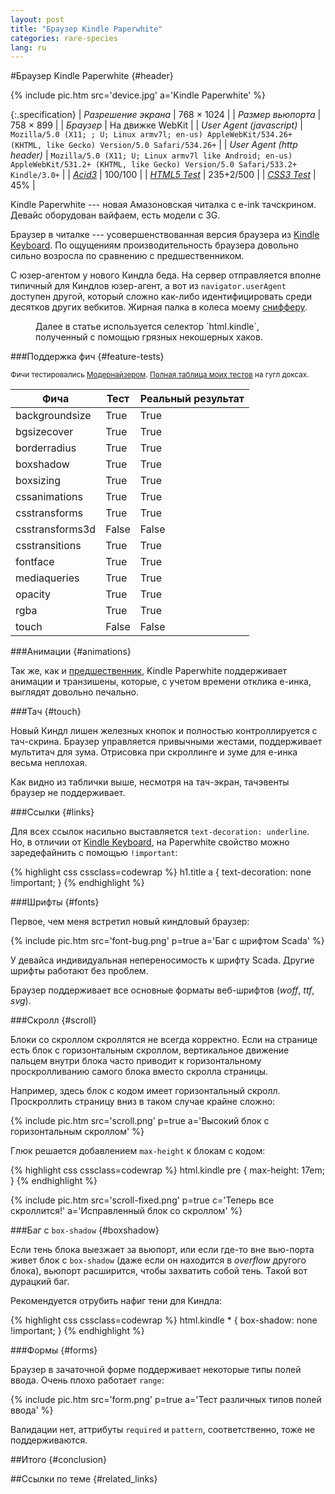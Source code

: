 ```yaml
---
layout: post
title: "Браузер Kindle Paperwhite"
categories: rare-species
lang: ru
---
```


#Браузер Kindle Paperwhite {#header}

{% include pic.htm src='device.jpg' a='Kindle Paperwhite' %}

{:.specification}
| *Разрешение экрана* | 768 &times; 1024 |
| *Размер вьюпорта* | 758 &times; 899 |
| *Браузер* | На движке WebKit |
| *User Agent (javascript)* | `Mozilla/5.0 (X11; ; U; Linux armv7l; en-us) AppleWebKit/534.26+ (KHTML, like Gecko) Version/5.0 Safari/534.26+` |
| *User Agent (http header)* | `Mozilla/5.0 (X11; U; Linux armv7l like Android; en-us) AppleWebKit/531.2+ (KHTML, like Gecko) Version/5.0 Safari/533.2+ Kindle/3.0+` |
| *[Acid3](http://acid3.acidtests.org/)* | 100/100 |
| *[HTML5 Test](http://html5test.com/)* | 235+2/500 |
| *[CSS3 Test](http://css3test.com/)* | 45% |

Kindle Paperwhite --- новая Амазоновская читалка с e-ink тачскрином. Девайс оборудован вайфаем, есть модели с 3G.

Браузер в читалке --- усовершенствованная версия браузера из [Kindle Keyboard](/rare-species/kindle-keyboard/). По ощущениям производительность браузера довольно сильно возросла по сравнению с предшественником.

С юзер-агентом у нового Киндла беда. На сервер отправляется вполне типичный для Киндлов юзер-агент, а вот из `navigator.userAgent` доступен другой, который сложно как-либо идентифицировать среди десятков других вебкитов. Жирная палка в колеса моему [снифферу](/scripts/sniffer/).

<figure class="info"><div class="icon-fire" markdown="1">
Далее в статье используется селектор `html.kindle`, полученный с помощью грязных некошерных хаков.
</div></figure>

###Поддержка фич {#feature-tests}

<small>Фичи тестировались [Модернайзером](//modernizr.com). [Полная таблица моих тестов](https://docs.google.com/spreadsheet/ccc?key=0AjA1cIs8C8MGdFdyQ0lMQnhMbHJEeVZpMW9XejhzU2c&usp=sharing#gid=0) на гугл доксах.</small>

<div class="table-holder">
	<table>
		<thead>
			<tr>
				<th>Фича</th>
				<th>Тест</th>
				<th>Реальный результат</th>
			</tr>
		</thead>
		<tbody>
			<tr>
				<td>backgroundsize</td>
				<td class="true">True</td>
				<td class="true">True</td>
			</tr>
			<tr>
				<td>bgsizecover</td>
				<td class="true">True</td>
				<td class="true">True</td>
			</tr>
			<tr>
				<td>borderradius</td>
				<td class="true">True</td>
				<td class="true">True</td>
			</tr>
			<tr>
				<td>boxshadow</td>
				<td class="true">True</td>
				<td class="true">True</td>
			</tr>
			<tr>
				<td>boxsizing </td>
				<td class="true">True</td>
				<td class="true">True</td>
			</tr>
			<tr>
				<td>cssanimations</td>
				<td class="true">True</td>
				<td class="true">True</td>
			</tr>
			<tr>
				<td>csstransforms</td>
				<td class="true">True</td>
				<td class="true">True</td>
			</tr>
			<tr>
				<td>csstransforms3d</td>
				<td class="false">False</td>
				<td class="false">False</td>
			</tr>
			<tr>
				<td>csstransitions</td>
				<td class="true">True</td>
				<td class="true">True</td>
			</tr>
			<tr>
				<td>fontface</td>
				<td class="true">True</td>
				<td class="true">True</td>
			</tr>
			<tr>
				<td>mediaqueries</td>
				<td class="true">True</td>
				<td class="true">True</td>
			</tr>
			<tr>
				<td>opacity</td>
				<td class="true">True</td>
				<td class="true">True</td>
			</tr>
			<tr>
				<td>rgba</td>
				<td class="true">True</td>
				<td class="true">True</td>
			</tr>
			<tr>
				<td>touch</td>
				<td class="false">False</td>
				<td class="false">False</td>
			</tr>
		</tbody>
	</table>
</div>

###Анимации {#animations}

Так же, как и [предшественник](/rare-species/kindle-keyboard/), Kindle Paperwhite поддерживает анимации и транзишены, которые, с учетом времени отклика е-инка, выглядят довольно печально.

###Тач {#touch}

Новый Киндл лишен железных кнопок и полностью контроллируется с тач-скрина. Браузер управляется привычными жестами, поддерживает мультитач для зума. Отрисовка при скроллинге и зуме для е-инка весьма неплохая.

Как видно из таблички выше, несмотря на тач-экран, тачэвенты браузер не поддерживает.

###Ссылки {#links}

Для всех ссылок насильно выставляется `text-decoration: underline`. Но, в отличии от [Kindle Keyboard](/rare-species/kindle-keyboard/), на Paperwhite свойство можно заредефайнить с помощью `!important`:

{% highlight css cssclass=codewrap %}
h1.title a {
	text-decoration: none !important;
}
{% endhighlight %}

###Шрифты {#fonts}

Первое, чем меня встретил новый киндловый браузер:

{% include pic.htm src='font-bug.png' p=true a='Баг с шрифтом Scada' %}

У девайса индивидуальная непереносимость к шрифту Scada. Другие шрифты работают без проблем.

Браузер поддерживает все основные форматы веб-шрифтов (*woff*, *ttf*, *svg*).

###Скролл {#scroll}

Блоки со скроллом скроллятся не всегда корректно. Если на странице есть блок с горизонтальным скроллом, вертикальное движение пальцем внутри блока часто приводит к горизонтальному проскролливанию самого блока вместо скролла страницы.

Например, здесь блок с кодом имеет горизонтальный скролл. Проскроллить страницу вниз в таком случае крайне сложно:

{% include pic.htm src='scroll.png' p=true a='Высокий блок с горизонтальным скроллом' %}

Глюк решается добавлением `max-height` к блокам с кодом:

{% highlight css cssclass=codewrap %}
html.kindle pre {
	max-height: 17em;
}
{% endhighlight %}

{% include pic.htm src='scroll-fixed.png' p=true c='Теперь все скроллится!' a='Исправленный блок со скроллом' %}

###Баг с `box-shadow` {#boxshadow}

Если тень блока выезжает за вьюпорт, или если где-то вне вью-порта живет блок с `box-shadow` (даже если он находится в *overflow* другого блока), вьюпорт расширится, чтобы захватить собой тень. Такой вот дурацкий баг.

Рекомендуется отрубить нафиг тени для Киндла:

{% highlight css cssclass=codewrap %}
html.kindle * {
	box-shadow: none !important;
}
{% endhighlight %}

###Формы {#forms}

Браузер в зачаточной форме поддерживает некоторые типы полей ввода. Очень плохо работает `range`:

{% include pic.htm src='form.png' p=true a='Тест различных типов полей ввода' %}

Валидации нет, аттрибуты `required` и `pattern`, соответственно, тоже не поддерживаются.

##Итого {#conclusion}

##Ссылки по теме {#related_links}